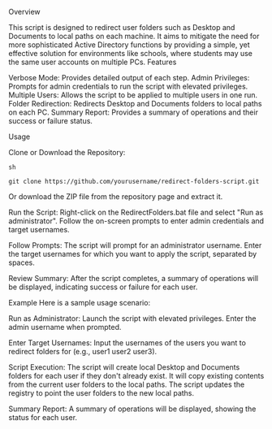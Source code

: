 Overview

This script is designed to redirect user folders such as Desktop and Documents to local paths on each machine. It aims to mitigate the need for more sophisticated Active Directory functions by providing a simple, yet effective solution for environments like schools, where students may use the same user accounts on multiple PCs.
Features

Verbose Mode: Provides detailed output of each step.
Admin Privileges: Prompts for admin credentials to run the script with elevated privileges.
Multiple Users: Allows the script to be applied to multiple users in one run.
Folder Redirection: Redirects Desktop and Documents folders to local paths on each PC.
Summary Report: Provides a summary of operations and their success or failure status.

Usage

Clone or Download the Repository:

    sh

    git clone https://github.com/yourusername/redirect-folders-script.git

Or download the ZIP file from the repository page and extract it.

Run the Script:
Right-click on the RedirectFolders.bat file and select "Run as administrator".
Follow the on-screen prompts to enter admin credentials and target usernames.

Follow Prompts:
The script will prompt for an administrator username.
Enter the target usernames for which you want to apply the script, separated by spaces.

Review Summary:
After the script completes, a summary of operations will be displayed, indicating success or failure for each user.

Example
Here is a sample usage scenario:

Run as Administrator:
Launch the script with elevated privileges.
Enter the admin username when prompted.

Enter Target Usernames:
Input the usernames of the users you want to redirect folders for (e.g., user1 user2 user3).

Script Execution:
The script will create local Desktop and Documents folders for each user if they don't already exist.
It will copy existing contents from the current user folders to the local paths.
The script updates the registry to point the user folders to the new local paths.

Summary Report:
A summary of operations will be displayed, showing the status for each user.
